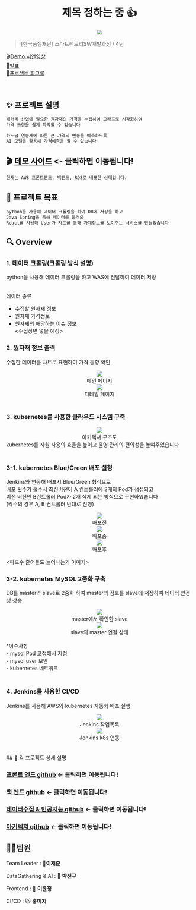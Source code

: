 <h1 align="center">제목 정하는 중 👍</h1>

<center>
    <img src="./img/test.jpg"  style="zoom:76%;" align="center"/>
</center>

> [한국품질재단] 스마트팩토리SW개발과정 / 4팀

🎬[Demo 시연영상](https://www.youtube.com/watch?v=dhMrKTwNI8U&lc=UgzCJR3WxkvsckRyyO94AaABAg&ab_channel=%EB%94%B0%EB%9D%BC%ED%95%98%EB%A9%B4%EC%84%9C%EB%B0%B0%EC%9A%B0%EB%8A%94IT)  
🎤[발표](https://www.youtube.com/watch?v=dhMrKTwNI8U&lc=UgzCJR3WxkvsckRyyO94AaABAg&ab_channel=%EB%94%B0%EB%9D%BC%ED%95%98%EB%A9%B4%EC%84%9C%EB%B0%B0%EC%9A%B0%EB%8A%94IT)  
📃[프로젝트 회고록](https://joon-coding.tistory.com/)

<br>

## ✨ 프로젝트 설명

```sh
배터리 산업에 필요한 원자재의 가격을 수집하여 그래프로 시각화하여
가격 동향을 쉽게 파악할 수 있습니다

하도급 연동제에 따른 큰 가격의 변동을 예측하도록
AI 모델을 활용해 가격예측을 할 수 있습니다
```

## 🎬 [데모 사이트](http://3.39.23.184/) <- 클릭하면 이동됩니다!

```sh
현재는 AWS 프론트엔드, 백엔드, RDS로 배포한 상태입니다.
```

## 📌 프로젝트 목표

```sh
python을 사용해 데이터 크롤링을 하여 DB에 저장을 하고
Java Spring을 통해 데이터를 불러와
React를 사용해 User가 차트를 통해 자재정보를 보여주는 서비스를 만들었습니다
```

## 🔍 Overview

### 1. 데이터 크롤링(크롤링 방식 설명)

<center>
    <!-- <img src="./img/pic2.png" /> -->
</center>
python을 사용해 데이터 크롤링을 하고 WAS에 전달하여 데이터 저장

<br>데이터 종류

- 수집할 원자재 정보<br>
- 원자재 가격정보<br>
- 원자재의 해당하는 이슈 정보<br>
  <수집장면 넣을 예정>
  <br>

### 2. 원자재 정보 출력

수집한 데이터를 차트로 표현하여 가격 동향 확인

<center>
    <img src="./img/메인_02.png" />
    <div>메인 페이지</div>
    <img src="./img/메인_01.png" />
    <div>디테일 페이지</div>
</center>

<br>

### 3. kubernetes를 사용한 클라우드 시스템 구축

<center>
    <img src="./img/아키텍쳐 구조도.png" />
    <div>아키텍쳐 구조도</div>
</center>
kubernetes를 자원 사용의 효율을 높이고 윤영 관리의 편의성을 높여주었습니다<br>

<br>

### 3-1. kubernetes Blue/Green 배포 설청

Jenkins와 연동해 배포시 Blue/Green 형식으로<br>
배포 횟수가 홀수시 최신버전이 A 컨트롤러에 2개의 Pod가 생성되고<br>
이전 버전인 B컨트롤러 Pod가 2개 삭제 되는 방식으로 구현하였습니다<br>
(짝수의 경우 A, B 컨트롤러 반대로 진행)

<center>
    <img src="./img/blue_green_03.png" />
    <div>배포전</div>
    <img src="./img/blue_green_01.png" />
    <div>배포중</div>
    <img src="./img/blue_green_02.png" />
    <div>배포후</div>
</center>
<center>
    
</center>

<파드수 줄어들도 늘어나는거 이미지>
<br>

### 3-2. kubernetes MySQL 2중화 구축

DB를 master와 slave로 2중화 하여 master의 정보를 slave에 저장하여 데이터 안정성 상승

<center>
    <img src="./img/k8s_db_01.png" />
    <div>master에서 확인한 slave</div>
    <img src="./img/k8s_db_02.png" />
    <div>slave의 master 연결 상태</div>
</center>
<br>
*이슈사항<br>
- mysql Pod 고정해서 지정<br>
- mysql user 보안<br>
- kubernetes 네트워크<br>

<br>

### 4. Jenkins를 사용한 CI/CD

Jenkins를 사용해 AWS와 kubernetes 자동화 배포 실행

<center>
    <img src="./img/Jenkins_1.PNG" />
    <div>Jenkins 작업목록</div>
    <img src="./img/Jenkins_2.png" />
    <div>Jenkins k8s 연동</div>
</center>
<center>
    
</center>
 <br>
<br>
## 🔧 각 프로젝트 상세 설명

### [프론트 엔드 github](https://github.com/Resource-Predicters/Front_End) <- 클릭하면 이동됩니다!

### [백 엔드 github](https://github.com/Resource-Predicters/Back_End) <- 클릭하면 이동됩니다!

### [데이터수집 & 인공지능 github](https://github.com/Resource-Predicters/Data) <- 클릭하면 이동됩니다!

### [아키텍쳐 github](https://github.com/Resource-Predicters/Data) <- 클릭하면 이동됩니다!

## 🤼‍♂️팀원

Team Leader : 🐯**이재준**

DataGathering & AI : 🐶 **박선규**

Frontend : 🐺 **이윤정**

CI/CD : 🐱 **홍미지**
